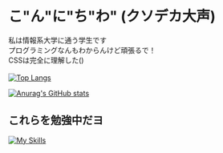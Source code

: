 # こ"ん"に"ち"わ" (クソデカ大声)
私は情報系大学に通う学生です<br>
プログラミングなんもわからんけど頑張るで！<br>
CSSは完全に理解した()<br><br>
[![Top Langs](https://github-readme-stats.vercel.app/api/top-langs/?username=sauhits&layout=compact&theme=highcontrast)](https://github.com/anuraghazra/github-readme-stats)

[![Anurag's GitHub stats](https://github-readme-stats.vercel.app/api?username=sauhits&theme=highcontrast&show_icons=true)](https://github.com/anuraghazra/github-readme-stats)

## これらを勉強中だヨ
[![My Skills](https://skillicons.dev/icons?i=java,html,css)](https://skillicons.dev)

